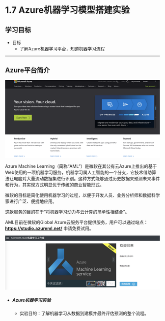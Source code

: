 # 1.7 Azure机器学习模型搭建实验

## 学习目标

- 目标
  - 了解Azure机器学习平台，知道机器学习流程

------

## Azure平台简介

![image-20190220120303537](./images/Azure平台简介1.png)

Azure Machine Learning（简称“AML”）是微软在其公有云Azure上推出的基于Web使用的一项机器学习服务，机器学习属人工智能的一个分支，它技术借助算法让电脑对大量流动数据集进行识别。这种方式能够通过历史数据来预测未来事件和行为，其实现方式明显优于传统的商业智能形式。

微软的目标是简化使用机器学习的过程，以便于开发人员、业务分析师和数据科学家进行广泛、便捷地应用。

这款服务的目的在于“将机器学习动力与云计算的简单性相结合”。

AML目前在微软的Global Azure云服务平台提供服务，用户可以通过站点：**https://studio.azureml.net/** 申请免费试用。

![image-20190220120544975](./images/Azure平台简介2.png)

- ##### Azure机器学习实验

  - 实验目的：了解机器学习从数据到建模并最终评估预测的整个流程。

